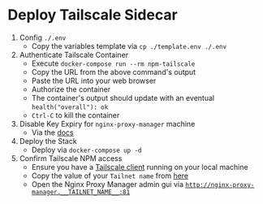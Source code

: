 # Deploy Tailscale Sidecar


1) Config `./.env`
    * Copy the variables template via `cp ./template.env ./.env`
1) Authenticate Tailscale Container
    * Execute `docker-compose run --rm npm-tailscale`
    * Copy the URL from the above command's output
    * Paste the URL into your web browser
    * Authorize the container
    * The container's output should update with an eventual `health("overall"): ok`
    * `Ctrl-C` to kill the container
1) Disable Key Expiry for `nginx-proxy-manager` machine
    * Via the [docs](https://tailscale.com/kb/1028/key-expiry/#disabling-key-expiry)
1) Deploy the Stack
    * Deploy via `docker-compose up -d`
1) Confirm Tailscale NPM access
    * Ensure you have a [Tailscale client](https://tailscale.com/download) running on your local machine
    * Copy the value of your `Tailnet name` from [here](https://login.tailscale.com/admin/dns)
    * Open the Nginx Proxy Manager admin gui via [`http://nginx-proxy-manager.__TAILNET_NAME__:81`](http://nginx-proxy-manager.__TAILNET_NAME__:81)
